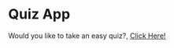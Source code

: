 # Quiz App

Would you like to take an easy quiz?, [Click Here!](https://petertorki.github.io/quizApp/)
